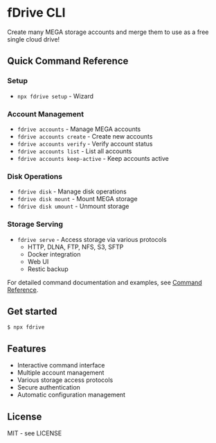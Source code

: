 # fDrive CLI

Create many MEGA storage accounts and merge them to use as a free single cloud drive!


## Quick Command Reference

### Setup
- `npx fdrive setup` - Wizard

### Account Management
- `fdrive accounts` - Manage MEGA accounts
- `fdrive accounts create` - Create new accounts
- `fdrive accounts verify` - Verify account status
- `fdrive accounts list` - List all accounts
- `fdrive accounts keep-active` - Keep accounts active

### Disk Operations
- `fdrive disk` - Manage disk operations
- `fdrive disk mount` - Mount MEGA storage
- `fdrive disk umount` - Unmount storage

### Storage Serving
- `fdrive serve` - Access storage via various protocols
  - HTTP, DLNA, FTP, NFS, S3, SFTP
  - Docker integration
  - Web UI
  - Restic backup

For detailed command documentation and examples, see [Command Reference](docs/commands.md).

## Get started 

```shell
$ npx fdrive
```

## Features
- Interactive command interface
- Multiple account management
- Various storage access protocols
- Secure authentication
- Automatic configuration management

## License

MIT - see LICENSE

